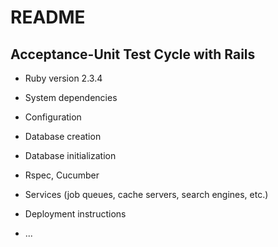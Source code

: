 # README

## Acceptance-Unit Test Cycle with Rails  


* Ruby version 2.3.4

* System dependencies

* Configuration

* Database creation

* Database initialization

* Rspec, Cucumber

* Services (job queues, cache servers, search engines, etc.)

* Deployment instructions

* ...
